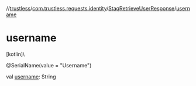 //[trustless](../../../index.md)/[com.trustless.requests.identity](../index.md)/[StaqRetrieveUserResponse](index.md)/[username](username.md)

# username

[kotlin]\

@SerialName(value = &quot;Username&quot;)

val [username](username.md): String
